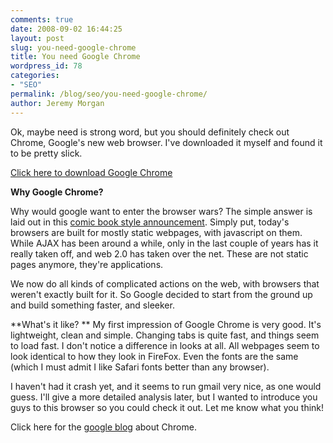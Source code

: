 ```yaml
---
comments: true
date: 2008-09-02 16:44:25
layout: post
slug: you-need-google-chrome
title: You need Google Chrome
wordpress_id: 78
categories:
- "SEO"
permalink: /blog/seo/you-need-google-chrome/
author: Jeremy Morgan
---
```

Ok, maybe need is strong word, but you should definitely check out Chrome, Google's new web browser. I've downloaded it myself and found it to be pretty slick. 

[Click here to download Google Chrome](http://www.google.com/chrome)

**Why Google Chrome?**

Why would google want to enter the browser wars? The simple answer is laid out in this [comic book style announcement](http://www.google.com/googlebooks/chrome/index.html). Simply put, today's browsers are built for mostly static webpages, with javascript on them. While AJAX has been around a while, only  in the last couple of years has it really taken off, and web 2.0 has taken over the net. These are not static pages anymore, they're applications. 

We now do all kinds of complicated actions on the web, with browsers that weren't exactly built for it. So Google decided to start from the ground up and build something faster, and sleeker. 

**What's it like? **
My first impression of Google Chrome is very good. It's lightweight, clean and simple. Changing tabs is quite fast, and things seem to load fast. I don't notice a difference in looks at all. All webpages seem to look identical to how they look in FireFox. Even the fonts are the same (which I must admit I like Safari fonts better than any browser). 

I haven't had it crash yet, and it seems to run gmail very nice, as one would guess. I'll give a more detailed analysis later, but I wanted to introduce you guys to this browser so you could check it out. Let me know what you think! 

Click here for the [google blog](http://googleblog.blogspot.com/2008/09/fresh-take-on-browser.html) about Chrome. 

